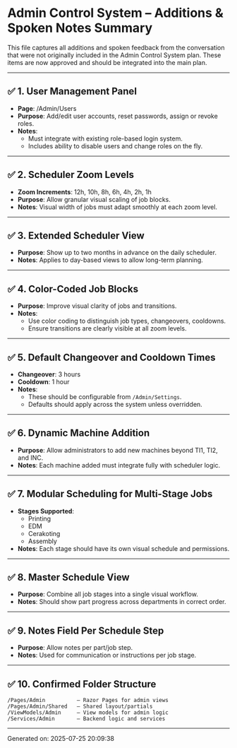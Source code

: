 # Admin Control System – Additions & Spoken Notes Summary

This file captures all additions and spoken feedback from the conversation that were not originally included in the Admin Control System plan. These items are now approved and should be integrated into the main plan.

---

## ✅ 1. User Management Panel
- **Page**: /Admin/Users
- **Purpose**: Add/edit user accounts, reset passwords, assign or revoke roles.
- **Notes**:
  - Must integrate with existing role-based login system.
  - Includes ability to disable users and change roles on the fly.

---

## ✅ 2. Scheduler Zoom Levels
- **Zoom Increments**: 12h, 10h, 8h, 6h, 4h, 2h, 1h
- **Purpose**: Allow granular visual scaling of job blocks.
- **Notes**: Visual width of jobs must adapt smoothly at each zoom level.

---

## ✅ 3. Extended Scheduler View
- **Purpose**: Show up to two months in advance on the daily scheduler.
- **Notes**: Applies to day-based views to allow long-term planning.

---

## ✅ 4. Color-Coded Job Blocks
- **Purpose**: Improve visual clarity of jobs and transitions.
- **Notes**:
  - Use color coding to distinguish job types, changeovers, cooldowns.
  - Ensure transitions are clearly visible at all zoom levels.

---

## ✅ 5. Default Changeover and Cooldown Times
- **Changeover**: 3 hours
- **Cooldown**: 1 hour
- **Notes**:
  - These should be configurable from `/Admin/Settings`.
  - Defaults should apply across the system unless overridden.

---

## ✅ 6. Dynamic Machine Addition
- **Purpose**: Allow administrators to add new machines beyond TI1, TI2, and INC.
- **Notes**: Each machine added must integrate fully with scheduler logic.

---

## ✅ 7. Modular Scheduling for Multi-Stage Jobs
- **Stages Supported**:
  - Printing
  - EDM
  - Cerakoting
  - Assembly
- **Notes**: Each stage should have its own visual schedule and permissions.

---

## ✅ 8. Master Schedule View
- **Purpose**: Combine all job stages into a single visual workflow.
- **Notes**: Should show part progress across departments in correct order.

---

## ✅ 9. Notes Field Per Schedule Step
- **Purpose**: Allow notes per part/job step.
- **Notes**: Used for communication or instructions per job stage.

---

## ✅ 10. Confirmed Folder Structure
```
/Pages/Admin          — Razor Pages for admin views
/Pages/Admin/Shared   — Shared layout/partials
/ViewModels/Admin     — View models for admin logic
/Services/Admin       — Backend logic and services
```

---

Generated on: 2025-07-25 20:09:38
